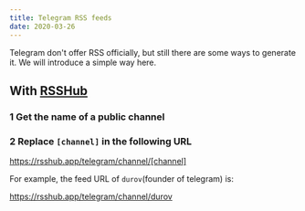 ```yaml
---
title: Telegram RSS feeds
date: 2020-03-26
---
```


Telegram don't offer RSS officially, but still there are some ways to generate it. We will introduce a simple way here.

## With [RSSHub](https://rsshub.app)

### 1 Get the name of a public channel

### 2 Replace `[channel]` in the following URL

https://rsshub.app/telegram/channel/[channel]

For example, the feed URL of `durov`(founder of telegram) is:

https://rsshub.app/telegram/channel/durov
